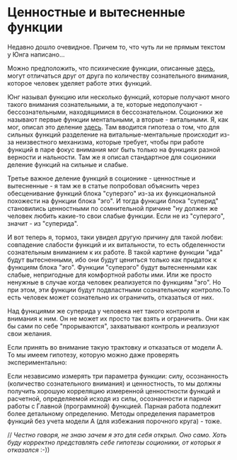 # Ценностные и вытесненные функции

Недавно дошло очевидное. Причем то, что чуть ли не прямым текстом у Юнга написано...

Можно предположить, что психические функции, описанные [здесь](http://kiwi0fruit.tumblr.com/post/53774683435), могут отличаться друг от друга по количеству сознательного внимания, которое человек уделяет работе этих функций.

Юнг называл функцию или несколько функций, которые получают много такого внимания сознательными, а те, которые недополучают - бессознательными, находящимися в бессознательном. Соционики же называют первые функции ментальными, а вторые - витальными. Я, как мог, описал это деление [здесь](http://kiwi0fruit.tumblr.com/post/36128399399). Там вводится гипотеза о том, что для сильных функций разделение на витальные-ментальные происходит из-за неизвестного механизма, которые требует, чтобы при работе функций в паре фокус внимания мог быть только на функциях разной верности и нальности. Там же я описал стандартное для соционики деление функций на сильные и слабые.

Третье важное деление функций в соционике - ценностные и вытесненные - я там же в статье попробовал объяснить через обесценивание функций блока "суперэго" из-за их функциональной похожести на функции блока "эго". И тогда функции блока "суперид" становились ценностными по сомнительной причине "ну должен же человек любить какие-то свои слабые функции. Если не из "суперэго", значит - из "суперида".

И вот теперь я, тормоз, таки увидел другую причину для такой любви: совпадение слабости функций и их витальности, то есть обделенности сознательным вниманием к их работе. В такой картине функции "ида" будут вытесненными, ибо они будут цениться только как придаток к функциям блока "эго". Функции "суперэго" будут вытесненными как слабые, непригодные для комфортной работы ими. Или же просто ненужные в случае когда человек реализуется по функциям "эго". Но при этом, эти функции будут подвластными сознательному контролю.То есть человек может сознательно их ограничить, отказаться от них.

Над функциями же суперида у человека нет такого контроля и внимания к ним. Он не может их просто так взять и ограничить. Они как бы сами по себе "прорываются", захватывают контроль и реализуют свои желания.

Если принять во внимание такую трактовку и отказаться от модели А. То мы имеем гипотезу, которую можно даже проверять экспериментально:

Если независимо измерять три параметра функции: силу, осознанность (количество сознательного внимания) и ценностность, то мы должны получить хорошую корреляцию измеренной ценностности функций и расчетной, определяемой исходя из силы, осознанности и парной работы с Главной (программной) функцией. Парная работа подлежит более детальному определению. Методы определения параметров функций без учета модели А (для избежания порочного круга) - тоже.

// _Честно говоря, не знаю зачем я это для себя открыл. Оно само. Хоть буду корректно представлять себе гипотезы соционики, от которых я отказался_ :-))
